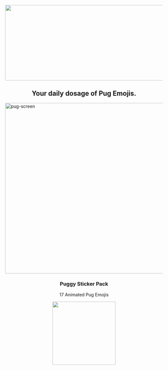 <p style="text-align: right;"><img style="text-align: center; display: block; margin-left: auto; margin-right: auto;" src="https://user-images.githubusercontent.com/2395780/72453397-ddca2280-3773-11ea-9feb-50df1345af23.png" alt="" width="519" height="241" /></p>
<h2 style="text-align: center;">Your daily dosage of Pug Emojis.</h2>
<p><img style="display: block; margin-left: auto; margin-right: auto;" src="https://user-images.githubusercontent.com/2395780/95665881-2b0fd080-0b09-11eb-95fa-2e4c71280bee.png" alt="pug-screen" width="545" align="center" /></p>
<h3 style="text-align: center;">Puggy Sticker Pack</h3>
<p style="text-align: center;">17 Animated Pug Emojis</p>
<p><a href="https://apps.apple.com/us/app/puggy-sticker-pack-fun-emoji/id1507052503?itsct=apps_box&amp;itscg=30200"> <img style="display: block; margin-left: auto; margin-right: auto;" src="https://user-images.githubusercontent.com/2395780/95666274-e128e980-0b0c-11eb-9f9d-b37474cf28a3.png" width="202" /></a></p>
